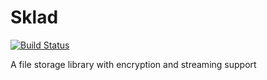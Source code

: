 # Sklad
[![Build Status](https://travis-ci.org/ragnor-rs/sklad.svg?branch=develop)](https://travis-ci.org/ragnor-rs/sklad)

A file storage library with encryption and streaming support
